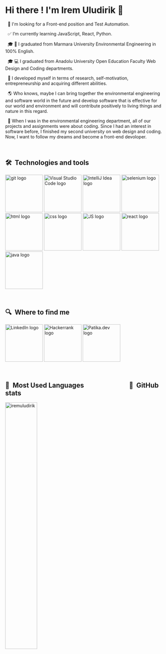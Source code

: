 # Hi there ! I'm Irem Uludirik :wave:

&nbsp;
:tada: I'm looking for a Front-end position and Test Automation. 

&nbsp;
:white_check_mark: I’m currently learning JavaScript, React, Python.

&nbsp;
:mortar_board: :herb: I graduated from Marmara University Environmental Engineering in 100% English.

&nbsp;
:mortar_board: :computer: I graduated from Anadolu University Open Education Faculty Web Design and Coding
departments.

&nbsp;
:thought_balloon: I developed myself in terms of research, self-motivation, entrepreneurship and acquiring different abilities.

&nbsp;
:earth_americas: Who knows, maybe I can bring together the environmental engineering and software world in the future and develop software that is effective for our world and environment and will contribute positively to living things and nature in this regard.

&nbsp;
:balloon: When I was in the environmental engineering department, all of our projects and assignments were about coding. Since I had an interest in software before, I finished my second university on web design and coding. Now, I want to follow my dreams and become a front-end devoloper.



&nbsp;

## 🛠  Technologies and tools

<a name="learning-now"></a>

[<img src="https://r.resimlink.com/eB3A5.png" alt="git logo" title="git" height="120" />][tech_tools_anchor]
[<img src="https://r.resimlink.com/wntfDaR.png" alt="Visual Studio Code logo" title="Visual Studio Code" height="120" />][tech_tools_anchor] 
[<img src="https://r.resimlink.com/hyV0Y.png" alt="IntelliJ Idea logo" title="IntelliJ Idea" height="120" />][tech_tools_anchor] 
[<img src="https://r.resimlink.com/U6qmzlw.png" alt="selenium logo" title="selenium" height="120" />][tech_tools_anchor]
[<img src="https://r.resimlink.com/My5Gn.png" alt="html logo" title="html" height="120" />][tech_tools_anchor] 
[<img src="https://r.resimlink.com/7LupfND6.png" alt="css logo" title="css" height="120" />][tech_tools_anchor] 
[<img src="https://r.resimlink.com/81KjTOmh.png" alt="JS logo" title="JS" height="120" />][tech_tools_anchor]
[<img src="https://r.resimlink.com/lqkfJG.png" alt="react logo" title="react" height="120" />][tech_tools_anchor] 
[<img src="https://r.resimlink.com/qcCZFjn.png" alt="java logo" title="java" height="120" />][tech_tools_anchor] 


<a name="learning-next"></a>

&nbsp;



## 🔍  Where to find me

[<img src="https://r.resimlink.com/b1TfD.png" alt="LinkedIn logo" title="LinkedIn" height="120" />](https://www.linkedin.com/in/iremuludirik/) 
[<img src="https://r.resimlink.com/dqI6l.png" alt="Hackerrank logo" title="Hackerrank" height="120"/>](https://www.hackerrank.com/iremuludirik?hr_r=1) 
[<img src="https://r.resimlink.com/jdip0YG.png" alt="Patika.dev logo" title="Patika.dev" height="120"/>](https://app.patika.dev/IremUludirik)

[tech_tools_anchor]: #
[learning_now_anchor]: #
[learning_next_anchor]: #


&nbsp;
## :eyes:  Most Used Languages   &nbsp; &nbsp; &nbsp; &nbsp;&nbsp;&nbsp;&nbsp; &nbsp;&nbsp;&nbsp; &nbsp;&nbsp;&nbsp; &nbsp;&nbsp;&nbsp;&nbsp;&nbsp;&nbsp;&nbsp;&nbsp;&nbsp;:star2:  GitHub stats

<div><img  src="https://camo.githubusercontent.com/2a5a02605835f89b3fa0eb1cb2f4cd7986543cef22d951ef130a3222e7cbfc58/68747470733a2f2f6769746875622d726561646d652d73746174732e76657263656c2e6170702f6170692f746f702d6c616e67733f757365726e616d653d6265726b61796e61796d616e2673686f775f69636f6e733d74727565267468656d653d7261646963616c266c6f63616c653d656e266c61796f75743d636f6d70616374" width="45%" alt="iremuludirik" data-canonical-src="https://github-readme-stats.vercel.app/api/top-langs/?username=iremuludirik&amp;layout=compact" style="max-width: 100%;"><img src="https://camo.githubusercontent.com/486bcde6870380e07bb17a9acf3afa2e6fde9f385ad16abf99b22382b336e95b/68747470733a2f2f6769746875622d726561646d652d73746174732e76657263656c2e6170702f6170693f757365726e616d653d6972656d756c75646972696b2673686f775f69636f6e733d74727565267468656d653d7261646963616c" alt="" data-canonical-src="https://github-readme-stats.vercel.app/api?username=iremuludirik&amp;show_icons=true&amp;theme=radical" style="max-width: 100%;"></div>





